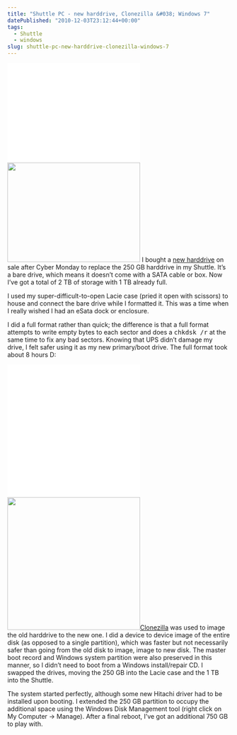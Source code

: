```yaml
---
title: "Shuttle PC - new harddrive, Clonezilla &#038; Windows 7"
datePublished: "2010-12-03T23:12:44+00:00"
tags:
  - Shuttle
  - windows
slug: shuttle-pc-new-harddrive-clonezilla-windows-7
---
```



<p><a href="http://davidosomething.com/content/uploads/hitachi.jpg"><img src="data:image/gif;base64,R0lGODdhAQABAPAAAP///wAAACwAAAAAAQABAEACAkQBADs=" data-lazy-type="image" data-lazy-src="http://davidosomething.com/content/uploads/hitachi.jpg" alt="" title="Hitachi 1 TB 7200 RPM bare drive" width="300" height="225" class="lazy lazy-hidden alignright size-full wp-image-440" /><noscript><img src="http://davidosomething.com/content/uploads/hitachi.jpg" alt="" title="Hitachi 1 TB 7200 RPM bare drive" width="300" height="225" class="alignright size-full wp-image-440" /></noscript></a> I bought a <a href="http://www.newegg.com/Product/Product.aspx?Item=N82E16822145304">new harddrive</a> on sale after Cyber Monday to replace the 250 GB harddrive in my Shuttle. It&#8217;s a bare drive, which means it doesn&#8217;t come with a SATA cable or box. Now I&#8217;ve got a total of 2 TB of storage with 1 TB already full.</p>
<p>I used my super-difficult-to-open Lacie case (pried it open with scissors) to house and connect the bare drive while I formatted it. This was a time when I really wished I had an eSata dock or enclosure.</p>
<p>I did a full format rather than quick; the difference is that a full format attempts to write empty bytes to each sector and does a <kbd>chkdsk /r</kbd> at the same time to fix any bad sectors. Knowing that UPS didn&#8217;t damage my drive, I felt safer using it as my new primary/boot drive. The full format took about 8 hours D:</p>
<p><a href="http://davidosomething.com/content/uploads/clonzilla.jpg"><img src="data:image/gif;base64,R0lGODdhAQABAPAAAP///wAAACwAAAAAAQABAEACAkQBADs=" data-lazy-type="image" data-lazy-src="http://davidosomething.com/content/uploads/clonzilla.jpg" alt="" title="Clonezilla" width="300" height="300" class="lazy lazy-hidden alignleft size-thumbnail" /><noscript><img src="http://davidosomething.com/content/uploads/clonzilla.jpg" alt="" title="Clonezilla" width="300" height="300" class="alignleft size-thumbnail" /></noscript></a><a href="http://clonezilla.org/">Clonezilla</a> was used to image the old harddrive to the new one. I did a device to device image of the entire disk (as opposed to a single partition), which was faster but not necessarily safer than going from the old disk to image, image to new disk. The master boot record and Windows system partition were also preserved in this manner, so I didn&#8217;t need to boot from a Windows install/repair CD. I swapped the drives, moving the 250 GB into the Lacie case and the 1 TB into the Shuttle.</p>
<p>The system started perfectly, although some new Hitachi driver had to be installed upon booting. I extended the 250 GB partition to occupy the additional space using the Windows Disk Management tool (right click on My Computer -> Manage). After a final reboot, I&#8217;ve got an additional 750 GB to play with.</p>

